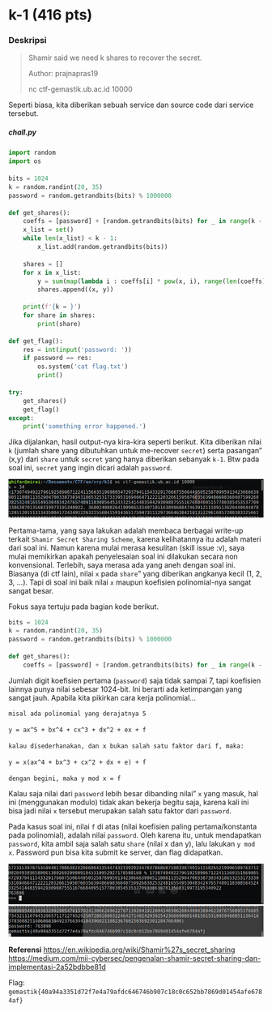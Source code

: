 # k-1 (416 pts)

### Deskripsi
> Shamir said we need k shares to recover the secret.
>
> Author: prajnapras19
>
> nc ctf-gemastik.ub.ac.id 10000

Seperti biasa, kita diberikan sebuah service dan source code dari service tersebut.

##### chall.py

```py
import random
import os

bits = 1024
k = random.randint(20, 35)
password = random.getrandbits(bits) % 1000000

def get_shares():
    coeffs = [password] + [random.getrandbits(bits) for _ in range(k - 1)]
    x_list = set()
    while len(x_list) < k - 1:
        x_list.add(random.getrandbits(bits))
    
    shares = []
    for x in x_list:
        y = sum(map(lambda i : coeffs[i] * pow(x, i), range(len(coeffs))))
        shares.append((x, y))
    
    print(f'{k = }')
    for share in shares:
        print(share)

def get_flag():
    res = int(input('password: '))
    if password == res:
        os.system('cat flag.txt')
        print()

try:
    get_shares()
    get_flag()        
except:
    print('something error happened.')
```

Jika dijalankan, hasil output-nya kira-kira seperti berikut. Kita diberikan nilai `k` (jumlah share yang dibutuhkan untuk me-recover `secret`) serta pasangan” (x,y) dari `share` untuk `secret` yang hanya diberikan sebanyak `k-1`. Btw pada soal ini, `secret` yang ingin dicari adalah `password`.

![](./img/runserver.png)

Pertama-tama, yang saya lakukan adalah membaca berbagai write-up terkait `Shamir Secret Sharing Scheme`, karena kelihatannya itu adalah materi dari soal ini. Namun karena mulai merasa kesulitan (skill issue :v), saya mulai memikirkan apakah penyelesaian soal ini dilakukan secara non konvensional. Terlebih, saya merasa ada yang aneh dengan soal ini. Biasanya (di ctf lain), nilai `x` pada `share`” yang diberikan angkanya kecil (1, 2, 3, ...). Tapi di soal ini baik nilai `x` maupun koefisien polinomial-nya sangat sangat besar.

Fokus saya tertuju pada bagian kode berikut.

```py
bits = 1024
k = random.randint(20, 35)
password = random.getrandbits(bits) % 1000000

def get_shares():
    coeffs = [password] + [random.getrandbits(bits) for _ in range(k - 1)]
```

Jumlah digit koefisien pertama (`password`) saja tidak sampai 7, tapi koefisien lainnya punya nilai sebesar 1024-bit. Ini berarti ada ketimpangan yang sangat jauh. Apabila kita pikirkan cara kerja polinomial...

```
misal ada polinomial yang derajatnya 5

y = ax^5 + bx^4 + cx^3 + dx^2 + ex + f

kalau disederhanakan, dan x bukan salah satu faktor dari f, maka:

y = x(ax^4 + bx^3 + cx^2 + dx + e) + f

dengan begini, maka y mod x = f
```

Kalau saja nilai dari `password` lebih besar dibanding nilai” `x` yang masuk, hal ini (menggunakan modulo) tidak akan bekerja begitu saja, karena kali ini bisa jadi nilai `x` tersebut merupakan salah satu faktor dari `password`.

Pada kasus soal ini, nilai `f` di atas (nilai koefisien paling pertama/konstanta pada polinomial), adalah nilai `password`. Oleh karena itu, untuk mendapatkan `password`, kita ambil saja salah satu `share` (nilai x dan y), lalu lakukan `y mod x`. Password pun bisa kita submit ke server, dan flag didapatkan.

![](./img/solve.png)
![](./img/getflag.png)

**Referensi**
https://en.wikipedia.org/wiki/Shamir%27s_secret_sharing
https://medium.com/mii-cybersec/pengenalan-shamir-secret-sharing-dan-implementasi-2a52bdbbe81d

Flag: `gemastik{40a94a3351d72f7e4a79afdc646746b907c18c0c652bb7869d01454afe6784af}`